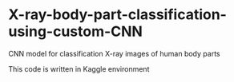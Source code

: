 # X-ray-body-part-classification-using-custom-CNN
CNN model for classification X-ray images of human body parts


This code is written in Kaggle environment
